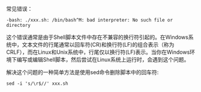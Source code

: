 常见错误：
```
-bash: ./xxx.sh: /bin/bash^M: bad interpreter: No such file or directory
```

这个错误通常是由于Shell脚本文件中存在不兼容的换行符引起的。在Windows系统中，文本文件的行尾通常以回车符(CR)和换行符(LF)的组合表示（称为CRLF），而在Linux和Unix系统中，行尾仅以换行符(LF)表示。当你在Windows环境下编写或编辑Shell脚本，然后尝试在Linux系统上运行时，会遇到这个问题。



解决这个问题的一种简单方法是使用sed命令删除脚本中的回车符:
```
sed -i 's/\r$//' xxx.sh
```